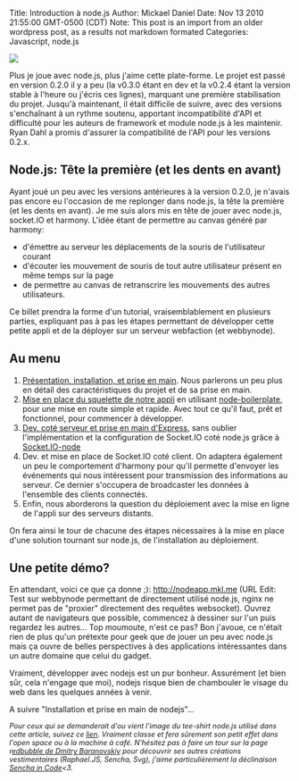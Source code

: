 Title: Introduction à node.js
Author: Mickael Daniel
Date: Nov 13 2010 21:55:00 GMT-0500 (CDT)
Note: This post is an import from an older wordpress post, as a results not markdown formated
Categories: Javascript, node.js

<img class="mk-blog-img" src="/node/nodejs-attitude.jpg"></img>

Plus je joue avec node.js, plus j'aime cette plate-forme. Le projet est passé en version 0.2.0 il y a peu (la v0.3.0 étant en dev et la v0.2.4 étant la version stable à l'heure ou j'écris ces lignes), marquant une première stabilisation du projet. Jusqu'à maintenant, il était difficile de suivre, avec des versions s'enchaînant à un rythme soutenu, apportant incompatibilité d'API et difficulté pour les auteurs de framework et module node.js à les maintenir. Ryan Dahl a promis d'assurer la compatibilité de l'API pour les versions 0.2.x. 


<div class="clear"></div>
<h2>Node.js: Tête la première (et les dents en avant)</h2>
Ayant joué un peu avec les versions antérieures à la version 0.2.0, je n'avais pas encore eu l'occasion de me replonger dans node.js, la tête la première (et les dents en avant). Je me suis alors mis en tête de jouer avec node.js, socket.IO et harmony. L'idée étant de permettre au canvas généré par harmony:
<ul>
	<li>d'émettre au serveur les déplacements de la souris de l'utilisateur courant</li>
	<li>d'écouter les mouvement de souris de tout autre utilisateur présent en même temps sur la page</li>
  	<li>de permettre au canvas de retranscrire les mouvements des autres utilisateurs.</li>
</ul>

Ce billet prendra la forme d'un tutorial, vraisemblablement en plusieurs parties, expliquant pas à pas les étapes permettant de développer cette petite appli et de la déployer sur un serveur webfaction (et webbynode).

<!--more-->

<h2>Au menu</h2> 
<ol>
	<li><a href="http://blog.mklog.fr/2010/11/16/node-js-presentation-installation-et-prise-en-main/">Présentation, installation, et prise en main</a>. Nous parlerons un peu plus en détail des caractéristiques du projet et de sa prise en main.</li>
	<li><a href="http://blog.mklog.fr/2010/11/node-boilerplate/">Mise en place du squelette de notre appli</a> en utilisant <a href="https://github.com/robrighter/node-boilerplate">node-boilerplate</a>, pour une mise en route simple et rapide. Avec tout ce qu'il faut, prêt et fonctionnel, pour commencer à développer.</li>
	<li><a href="http://blog.mklog.fr/2010/12/express-js/">Dev. coté serveur et prise en main d'Express</a>, sans oublier l'implémentation et la configuration de Socket.IO coté node.js grâce à <a href="https://github.com/LearnBoost/Socket.IO-node">Socket.IO-node</a></li>
	<li>Dev. et mise en place de Socket.IO coté client. On adaptera également un peu le comportement d'harmony pour qu'il permette d'envoyer les événements qui nous intéressent pour transmission des informations au serveur. Ce dernier s'occupera de broadcaster les données à l'ensemble des clients connectés.</li>
	<li>Enfin, nous aborderons la question du déploiement avec la mise en ligne de l'appli sur des serveurs distants.</li>
</ol>

On fera ainsi le tour de chacune des étapes nécessaires à la mise en place d'une solution tournant sur node.js, de l'installation au déploiement.

<h2>Une petite démo?</h2>
En attendant, voici ce que ça donne <span rt-90>;)</span>: <a href="http://nodeapp.mkl.me">http://nodeapp.mkl.me</a> (URL Edit: Test sur webbynode permettant de directement utilisé node.js, nginx ne permet pas de "proxier" directement des requêtes websocket). Ouvrez autant de navigateurs que possible, commencez à dessiner sur l'un puis regardez les autres... Top moumoute, n'est ce pas? Bon j'avoue, ce n'était rien de plus qu'un prétexte pour geek que de jouer un peu avec node.js mais ça ouvre de belles perspectives à des applications intéressantes dans un autre domaine que celui du gadget.

Vraiment, développer avec nodejs est un pur bonheur. Assurément (et bien sûr, cela n'engage que moi), nodejs risque bien de chambouler le visage du web dans les quelques années à venir.

A suivre "Installation et prise en main de nodejs"...

<em style="font-size: 0.9em;">Pour ceux qui se demanderait d'ou vient l'image du tee-shirt node.js utilisé dans cette article, suivez ce <a href="http://www.redbubble.com/people/dmitrybaranovsk/t-shirts/5821133-1-node-js">lien</a>. Vraiment classe et fera sûrement son petit effet dans l'open space ou à la machine à café. N'hésitez pas à faire un tour sur la page r<a href="http://www.redbubble.com/people/dmitrybaranovsk">edbubble de Dmitry Baranovskiy</a> pour découvrir ses autres créations vestimentaires (Raphael.JS, Sencha, Svg), j'aime particulièrement la déclinaison <a href="http://www.redbubble.com/people/dmitrybaranovsk/t-shirts/5430474-1-sencha-in-code">Sencha in Code</a><span ><3</span>.</em>